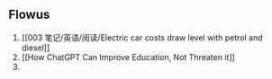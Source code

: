## Flowus
1. [[003 笔记/英语/阅读/Electric car costs draw level with petrol and diesel]]
2. [[How ChatGPT Can Improve Education, Not Threaten it]]
3. 